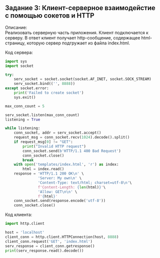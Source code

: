 ## Задание 3: Клиент-серверное взаимодейстие с помощью сокетов и HTTP

Описание: <br> Реализовать серверную часть приложения. Клиент подключается к серверу. В ответ
клиент получает http-сообщение, содержащее html-страницу, которую сервер
подгружает из файла index.html.

Код сервера: 
```python
import sys
import socket

try:
    serv_socket = socket.socket(socket.AF_INET, socket.SOCK_STREAM)
    serv_socket.bind(('', 8888))
except socket.error:
    print('Failed to create socket')
    sys.exit()

max_conn_count = 5

serv_socket.listen(max_conn_count)
listening = True

while listening:
    conn_socket, addr = serv_socket.accept()
    request_msg = conn_socket.recv(1024).decode().split()
    if request_msg[0] != "GET":
        print("Invalid HTTP request")
        conn_socket.send(b'HTTP/1.1 400 Bad Request')
        conn_socket.close()
        break
    with open('templates/index.html', 'r') as index:
        html = index.read()
    response = 'HTTP/1.1 200 OK\n' \
               'Server: My own\n' \
               'Content-Type: text/html; charset=utf-8\n'\
               f'Content-Length: {len(html)}'\
               'Allow: GET\n\n' \
               f'{html}'
    conn_socket.send(response.encode('utf-8'))
    conn_socket.close()

```
Код клиента:
```python
import http.client

host = 'localhost'
client_conn = http.client.HTTPConnection(host, 8888)
client_conn.request('GET', 'index.html')
serv_response = client_conn.getresponse()
print(serv_response.read().decode())

```


